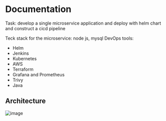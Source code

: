 # Documentation
Task: develop a single microservice application and deploy with helm chart and construct a cicd pipeline

Teck stack for the microservice: node js, mysql
DevOps tools:
- Helm
- Jenkins
- Kubernetes
- AWS
- Terraform
- Grafana and Prometheus
- Trivy
- Java

## Architecture

![image](https://github.com/gladysgodwin/my-single-microservice-app/assets/99274632/7c2e955e-a7a8-4c8f-ab8b-11fc8ca84e5b)
